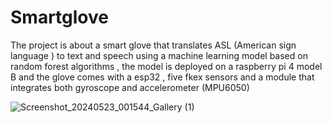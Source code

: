 # Smartglove
The project is about a smart glove that translates ASL (American sign language ) to text and speech using a machine learning model based on random forest algorithms , the model is deployed on a raspberry pi 4 model B  and the glove comes with a esp32 , five fkex sensors and a module that integrates both gyroscope and accelerometer (MPU6050) 

![Screenshot_20240523_001544_Gallery (1)](https://github.com/heyitsmeyo/Smartglove/assets/140254531/9e024574-e65a-4bb0-b723-5a575ae7da95)
